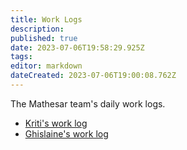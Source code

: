 ```yaml
---
title: Work Logs
description: 
published: true
date: 2023-07-06T19:58:29.925Z
tags: 
editor: markdown
dateCreated: 2023-07-06T19:00:08.762Z
---
```


The Mathesar team's daily work logs.

- [Kriti's work log](/en/team/worklogs/kriti)
- [Ghislaine's work log](/en/team/worklogs/ghislaine)